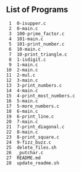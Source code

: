 ## List of Programs

     1	0-isupper.c
     2	0-main.c
     3	100-prime_factor.c
     4	101-main.c
     5	101-print_number.c
     6	10-main.c
     7	10-print_triangle.c
     8	1-isdigit.c
     9	1-main.c
    10	2-main.c
    11	2-mul.c
    12	3-main.c
    13	3-print_numbers.c
    14	4-main.c
    15	4-print_most_numbers.c
    16	5-main.c
    17	5-more_numbers.c
    18	6-main.c
    19	6-print_line.c
    20	7-main.c
    21	7-print_diagonal.c
    22	8-main.c
    23	8-print_square.c
    24	9-fizz_buzz.c
    25	delete_files.sh
    26	_putchar.c
    27	README.md
    28	update_readme.sh
